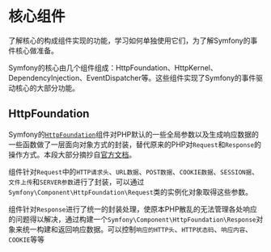 # 核心组件
了解核心的构成组件实现的功能，学习如何单独使用它们，为了解Symfony的事件核心做准备。

Symfony的核心由几个组件组成：HttpFoundation、HttpKernel、DependencyInjection、EventDispatcher等。这些组件实现了Symfony的事件驱动核心的大部分功能。

## HttpFoundation
Symfony的[`HttpFoundation`](http://symfony.com/doc/current/components/http_foundation/index.html)组件对PHP默认的一些全局参数以及生成响应数据的一些函数做了一层面向对象方式的封装，替代原来的PHP对`Request`和`Response`的操作方式。本段大部分摘抄自[官方文档](http://symfony.com/doc/current/components/http_foundation/introduction.html)。

组件针对`Request`中的`HTTP请求头`、`URL数据`、`POST数据`、`COOKIE数据`、`SESSION据`、`文件上传`和`SERVER参数`进行了封装，可以通过`Symfony\Component\HttpFoundation\Request`类的实例化对象取得这些参数。

组件针对`Response`进行了统一的封装处理，使原本PHP散乱的无法管理各处响应的问题得以解决，通过构建一个`Symfony\Component\HttpFoundation\Response`对象来统一构建和返回响应数据。可以控制`响应的HTTP头`、`HTTP状态码`、`响应内容`、`COOKIE`等等